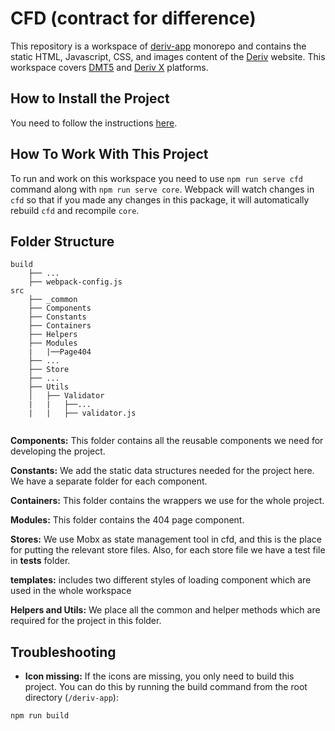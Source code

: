 # CFD (contract for difference)

This repository is a workspace of [deriv-app](../../README.md) monorepo and contains the static HTML, Javascript, CSS, and images content of the [Deriv](http://app.deriv.com) website.
This workspace covers [DMT5](https://app.deriv.com/mt5) and [Deriv X](https://app.deriv.com/derivx) platforms.

## How to Install the Project

You need to follow the instructions [here](../../README.md).

## How To Work With This Project

To run and work on this workspace you need to use `npm run serve cfd` command along with `npm run serve core`.
Webpack will watch changes in `cfd` so that if you made any changes in this package, it will automatically rebuild `cfd` and recompile `core`.

## Folder Structure

```
build
    ├── ...
    ├── webpack-config.js
src
    ├── _common
    ├── Components
    ├── Constants
    ├── Containers
    ├── Helpers
    ├── Modules
    |   |──Page404
    ├── ...
    ├── Store
    ├── ...
    ├── Utils
    │   ├── Validator
    |   |   ├──...
    |   |   ├── validator.js


```

**Components:** This folder contains all the reusable components we need for developing the project.

**Constants:** We add the static data structures needed for the project here.
We have a separate folder for each component.

**Containers:** This folder contains the wrappers we use for the whole project.

**Modules:** This folder contains the 404 page component.

**Stores:** We use Mobx as state management tool in cfd, and this is the place for putting the relevant store files. Also, for each store file we have a test file in **tests** folder.

**templates:** includes two different styles of loading component which are used in the whole workspace

**Helpers and Utils:** We place all the common and helper methods which are required for the project in this folder.

## Troubleshooting

- **Icon missing:** If the icons are missing, you only need to build this project. You can do this by running the build command from the root directory (`/deriv-app`):

```console
npm run build
```
